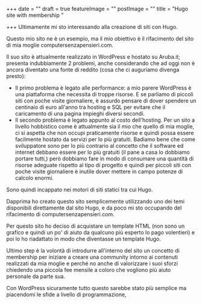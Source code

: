 +++
date = ""
draft = true
featureImage = ""
postImage = ""
title = "Hugo site with membership "

+++
Ultimamente mi sto interessando alla creazione di siti con Hugo.

Questo mio sito ne è un esempio, ma il mio obiettivo è il rifacimento del sito di mia moglie computersenzapensieri.com.

Il suo sito è attualmente realizzato in WordPress e hostato su Aruba.it; presenta indubbiamente 2 problemi, anche considerando che ad oggi non è ancora diventato una fonte di reddito (cosa che ci auguriamo divenga presto):

* Il primo problema è legato alle performance: a mio parere WordPress è una piattaforma che necessita di troppe risorse. E se parliamo di piccoli siti con poche visite giornaliere, è assurdo pensare di dover spendere un centinaio di euro all'anno tra hosting e SQL per evitare che il caricamento di una pagina impieghi diversi secondi.
* Il secondo problema è legato appunto al costo dell'hosting. Per un sito a livello hobbistico come è attualmente sia il mio che quello di mia moglie, ci si aspetta che non occupi praticamente risorse e quindi possa essere facilmente hostato da servizi per lo più gratuiti. Badiamo bene che come sviluppatore sono per lo più contrario al concetto che il software ed internet debbano essere per lo più gratuiti (il pane a casa lo dobbiamo portare tutti,) però dobbiamo fare in modo di consumare una quantità di risorse adeguate rispetto al tipo di progetto e quindi per piccoli siti con poche visite giornaliere è inutile dover mettere in campo potenze di calcolo enormi.

Sono quindi incappato nei motori di siti statici tra cui Hugo.

Dapprima ho creato questo sito semplicemente utilizzando uno dei temi disponibili direttamente dal sito Hugo, e da poco mi sto occupando del rifacimento di computersenzapensieri.com.

Per questo sito ho deciso di acquistare un template HTML (non sono un grafico e quindi un po' di aiuto da qualcuno più esperto lo pago volentieri) e poi lo ho riadattato in modo che diventasse un template Hugo.

Ultimo step è la volontà di introdurre all'interno del sito un concetto di membership per iniziare a creare una community intorno ai contenuti realizzati da mia moglie e perché no anche di valorizzare i suoi sforzi chiedendo una piccola fee mensile a coloro che vogliono più aiuto personale da parte sua.

Con WordPress sicuramente tutto questo sarebbe stato più semplice ma piacendomi le sfide a livello di programmazione, 